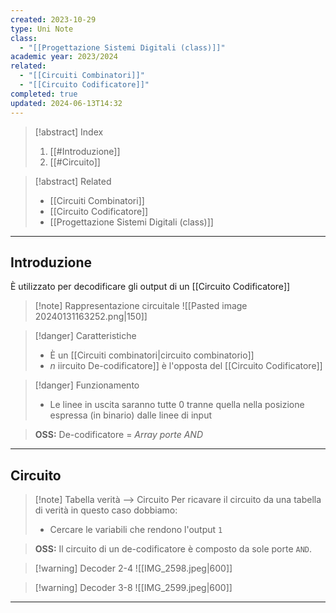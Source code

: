 ```yaml
---
created: 2023-10-29
type: Uni Note
class:
  - "[[Progettazione Sistemi Digitali (class)]]"
academic year: 2023/2024
related:
  - "[[Circuiti Combinatori]]"
  - "[[Circuito Codificatore]]"
completed: true
updated: 2024-06-13T14:32
---
```

>[!abstract] Index
>1. [[#Introduzione]]
>2. [[#Circuito]]

>[!abstract] Related
>- [[Circuiti Combinatori]]
>- [[Circuito Codificatore]]
>- [[Progettazione Sistemi Digitali (class)]]

---
## Introduzione

È utilizzato per decodificare gli output di un [[Circuito Codificatore]]

>[!note] Rappresentazione circuitale
>![[Pasted image 20240131163252.png|150]]

>[!danger] Caratteristiche
>- È un [[Circuiti combinatori|circuito combinatorio]]
>- $n$ i[](Circuiti%20Combinatori.md)ircuito De-codificatore]] è l'opposta del [[Circuito Codificatore]]

>[!danger] Funzionamento
>- Le linee in uscita saranno tutte 0 tranne quella nella posizione espressa (in binario) dalle linee di input

> **OSS:**  De-codificatore = *Array porte AND*

---
## Circuito

>[!note] Tabella verità --> Circuito
>Per ricavare il circuito da una tabella di verità in questo caso dobbiamo: 
>- Cercare le variabili che rendono l'output `1` 

>**OSS:** Il circuito di un de-codificatore è composto da sole porte `AND`.

>[!warning] Decoder 2-4
>![[IMG_2598.jpeg|600]]

>[!warning] Decoder 3-8
>![[IMG_2599.jpeg|600]]

---
